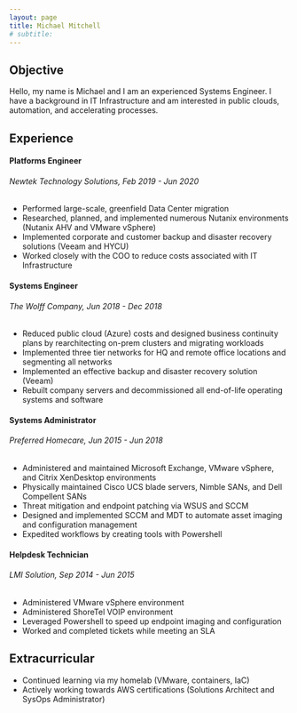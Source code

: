```yaml
---
layout: page
title: Michael Mitchell
# subtitle:
---
```


## Objective
Hello, my name is Michael and I am an experienced Systems Engineer. I have a background in IT Infrastructure and am interested in public clouds, automation, and accelerating processes.

<!-- ## Proficiencies
- thing
- thing
- thing -->

## Experience
#### Platforms Engineer
###### Newtek Technology Solutions, Feb 2019 - Jun 2020
- Performed large-scale, greenfield Data Center migration
- Researched, planned, and implemented numerous Nutanix environments (Nutanix AHV and VMware vSphere)
- Implemented corporate and customer backup and disaster recovery solutions (Veeam and HYCU)
- Worked closely with the COO to reduce costs associated with IT Infrastructure

#### Systems Engineer
###### The Wolff Company, Jun 2018 - Dec 2018
- Reduced public cloud (Azure) costs and designed business continuity plans by rearchitecting on-prem clusters and migrating workloads
- Implemented three tier networks for HQ and remote office locations and segmenting all networks
- Implemented an effective backup and disaster recovery solution (Veeam)
- Rebuilt company servers and decommissioned all end-of-life operating systems and software

#### Systems Administrator
###### Preferred Homecare, Jun 2015 - Jun 2018
- Administered and maintained Microsoft Exchange, VMware vSphere, and Citrix XenDesktop environments
- Physically maintained Cisco UCS blade servers, Nimble SANs, and Dell Compellent SANs
- Threat mitigation and endpoint patching via WSUS and SCCM
- Designed and implemented SCCM and MDT to automate asset imaging and configuration management
- Expedited workflows by creating tools with Powershell

#### Helpdesk Technician
###### LMI Solution, Sep 2014 - Jun 2015
- Administered VMware vSphere environment
- Administered ShoreTel VOIP environment
- Leveraged Powershell to speed up endpoint imaging and configuration
- Worked and completed tickets while meeting an SLA

## Extracurricular
- Continued learning via my homelab (VMware, containers, IaC)
- Actively working towards AWS certifications (Solutions Architect and SysOps Administrator)

